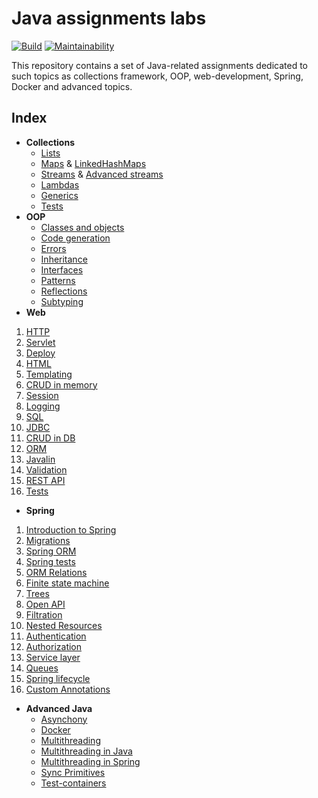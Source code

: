 # Java assignments labs

[![Build](https://github.com/Linkshegelianer/java-labs/workflows/Build/badge.svg)](https://github.com/Linkshegelianer/java-labs/actions/workflows/build.yml) [![Maintainability](https://api.codeclimate.com/v1/badges/b628f364f74f171d42f9/maintainability)](https://codeclimate.com/github/Linkshegelianer/java-labs/maintainability)

This repository contains a set of Java-related assignments dedicated to such topics as collections framework, OOP, web-development, Spring, Docker and advanced topics.

## Index
* **Collections**
    * [Lists](https://github.com/Linkshegelianer/java-labs/tree/main/java-collections-ru/lists)
    * [Maps](https://github.com/Linkshegelianer/java-labs/tree/main/java-collections-ru/maps) & [LinkedHashMaps](https://github.com/Linkshegelianer/java-labs/tree/main/java-collections-ru/other-collections)
    * [Streams](https://github.com/Linkshegelianer/java-labs/tree/main/java-collections-ru/streams) & [Advanced streams](https://github.com/Linkshegelianer/java-labs/tree/main/java-collections-ru/advanced-streams)
    * [Lambdas](https://github.com/Linkshegelianer/java-labs/tree/main/java-collections-ru/lambdas)
    * [Generics](https://github.com/Linkshegelianer/java-labs/tree/main/java-collections-ru/generics)
    * [Tests](https://github.com/Linkshegelianer/java-labs/tree/main/java-collections-ru/tests)
* **OOP**
    * [Classes and objects](https://github.com/Linkshegelianer/java-labs/tree/main/java-oop-ru/classes-and-objects)
    * [Code generation](https://github.com/Linkshegelianer/java-labs/tree/main/java-oop-ru/code-generation)
    * [Errors](https://github.com/Linkshegelianer/java-labs/tree/main/java-oop-ru/errors)
    * [Inheritance](https://github.com/Linkshegelianer/java-labs/tree/main/java-oop-ru/inheritance)
    * [Interfaces](https://github.com/Linkshegelianer/java-labs/tree/main/java-oop-ru/interfaces)
    * [Patterns](https://github.com/Linkshegelianer/java-labs/tree/main/java-oop-ru/patterns)
    * [Reflections](https://github.com/Linkshegelianer/java-labs/tree/main/java-oop-ru/reflections)
    * [Subtyping](https://github.com/Linkshegelianer/java-labs/tree/main/java-oop-ru/subtyping)
* **Web**
1. [HTTP](https://github.com/Linkshegelianer/java-labs/tree/main/java-web-ru/http)
2. [Servlet](https://github.com/Linkshegelianer/java-labs/tree/main/java-web-ru/servlet)
3. [Deploy](https://github.com/Linkshegelianer/java-labs/tree/main/java-web-ru/deploy)
4. [HTML](https://github.com/Linkshegelianer/java-labs/tree/main/java-web-ru/html)
5. [Templating](https://github.com/Linkshegelianer/java-labs/tree/main/java-web-ru/templating)
6. [CRUD in memory](https://github.com/Linkshegelianer/java-labs/tree/main/java-web-ru/crud-in-memory)
7. [Session](https://github.com/Linkshegelianer/java-labs/tree/main/java-web-ru/session)
8. [Logging](https://github.com/Linkshegelianer/java-labs/tree/main/java-web-ru/logging)
9. [SQL](https://github.com/Linkshegelianer/java-labs/tree/main/java-web-ru/sql)
10. [JDBC](https://github.com/Linkshegelianer/java-labs/tree/main/java-web-ru/jdbc)
11. [CRUD in DB](https://github.com/Linkshegelianer/java-labs/tree/main/java-web-ru/crud-in-db)
12. [ORM](https://github.com/Linkshegelianer/java-labs/tree/main/java-web-ru/orm)
13. [Javalin](https://github.com/Linkshegelianer/java-labs/tree/main/java-web-ru/javalin)
14. [Validation](https://github.com/Linkshegelianer/java-labs/tree/main/java-web-ru/validation)
15. [REST API](https://github.com/Linkshegelianer/java-labs/tree/main/java-web-ru/rest-api)
16. [Tests](https://github.com/Linkshegelianer/java-labs/tree/main/java-web-ru/tests)
* **Spring**
1. [Introduction to Spring](https://github.com/Linkshegelianer/java-labs/tree/main/java-spring-ru/intro-to-spring)
2. [Migrations](https://github.com/Linkshegelianer/java-labs/tree/main/java-spring-ru/migrations)
3. [Spring ORM](https://github.com/Linkshegelianer/java-labs/tree/main/java-spring-ru/spring-orm)
4. [Spring tests](https://github.com/Linkshegelianer/java-labs/tree/main/java-spring-ru/spring-tests)
5. [ORM Relations](https://github.com/Linkshegelianer/java-labs/tree/main/java-spring-ru/relations)
6. [Finite state machine](https://github.com/Linkshegelianer/java-labs/tree/main/java-spring-ru/finite-state-machine)
7. [Trees](https://github.com/Linkshegelianer/java-labs/tree/main/java-spring-ru/trees)
8. [Open API](https://github.com/Linkshegelianer/java-labs/tree/main/java-spring-ru/open-api)
9. [Filtration](https://github.com/Linkshegelianer/java-labs/tree/main/java-spring-ru/filtration)
10. [Nested Resources](https://github.com/Linkshegelianer/java-labs/tree/main/java-spring-ru/nested-resources)
11. [Authentication](https://github.com/Linkshegelianer/java-labs/tree/main/java-spring-ru/authentication)
12. [Authorization](https://github.com/Linkshegelianer/java-labs/tree/main/java-spring-ru/authorization)
13. [Service layer](https://github.com/Linkshegelianer/java-labs/tree/main/java-spring-ru/service-layer)
14. [Queues](https://github.com/Linkshegelianer/java-labs/tree/main/java-spring-ru/queues)
15. [Spring lifecycle](https://github.com/Linkshegelianer/java-labs/tree/main/java-spring-ru/spring-lifecycle)
16. [Custom Annotations](https://github.com/Linkshegelianer/java-labs/tree/main/java-spring-ru/custom-annotations)
* **Advanced Java**
    * [Asynchony](https://github.com/Linkshegelianer/java-labs/tree/main/java-advanced-ru/asynchrony)
    * [Docker](https://github.com/Linkshegelianer/java-labs/tree/main/java-advanced-ru/docker)
    * [Multithreading](https://github.com/Linkshegelianer/java-labs/tree/main/java-advanced-ru/multithreading)
    * [Multithreading in Java](https://github.com/Linkshegelianer/java-labs/tree/main/java-advanced-ru/multithreading-java)
    * [Multithreading in Spring](https://github.com/Linkshegelianer/java-labs/tree/main/java-advanced-ru/multithreading-spring)
    * [Sync Primitives](https://github.com/Linkshegelianer/java-labs/tree/main/java-advanced-ru/sync-primitives)
    * [Test-containers](https://github.com/Linkshegelianer/java-labs/tree/main/java-advanced-ru/test-containers)
